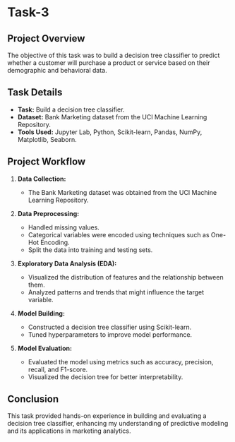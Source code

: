 # Task-3

## Project Overview

The objective of this task was to build a decision tree classifier to predict whether a customer will purchase a product or service based on their demographic and behavioral data.

## Task Details

- **Task:** Build a decision tree classifier.
- **Dataset:** Bank Marketing dataset from the UCI Machine Learning Repository.
- **Tools Used:** Jupyter Lab, Python, Scikit-learn, Pandas, NumPy, Matplotlib, Seaborn.

## Project Workflow

1. **Data Collection:** 
   - The Bank Marketing dataset was obtained from the UCI Machine Learning Repository.

2. **Data Preprocessing:**
   - Handled missing values.
   - Categorical variables were encoded using techniques such as One-Hot Encoding.
   - Split the data into training and testing sets.

3. **Exploratory Data Analysis (EDA):**
   - Visualized the distribution of features and the relationship between them.
   - Analyzed patterns and trends that might influence the target variable.

4. **Model Building:**
   - Constructed a decision tree classifier using Scikit-learn.
   - Tuned hyperparameters to improve model performance.

5. **Model Evaluation:**
   - Evaluated the model using metrics such as accuracy, precision, recall, and F1-score.
   - Visualized the decision tree for better interpretability.

## Conclusion

This task provided hands-on experience in building and evaluating a decision tree classifier, enhancing my understanding of predictive modeling and its applications in marketing analytics.
